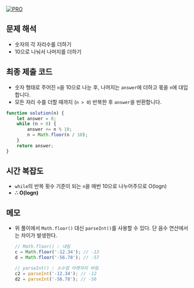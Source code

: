 [![PRO]][Link]

## 문제 해석

-   숫자의 각 자리수를 더하기
-   10으로 나눠서 나머지를 더하기

## 최종 제출 코드

-   숫자 형태로 주어진 `n`을 10으로 나눈 후, 나머지는 `answer`에 더하고 몫을 `n`에 대입합니다.
-   모든 자리 수를 더할 때까지 (`n > 0`) 반복한 후 `answer`을 반환합니다.

```js
function solution(n) {
    let answer = 0;
    while (n > 0) {
        answer += n % 10;
        n = Math.floor(n / 10);
    }
    return answer;
}
```

## 시간 복잡도

-   `while`의 반복 횟수 기준이 되는 `n`을 매번 10으로 나누어주므로 O(logn)
-   **∴ O(logn)**

## 메모

-   위 풀이에서 `Math.floor()` 대신 `parseInt()`를 사용할 수 있다. 단 음수 연산에서는 차이가 발생한다.

    ```js
    // Math.floor() : 내림
    c = Math.floor('-12.34'); // -13
    d = Math.floor('-56.78'); // -57

    // parseInt() : 소수점 아랫자리 버림
    c2 = parseInt('-12.34'); // -12
    d2 = parseInt('-56.78'); // -56
    ```

<!---------------------------------------------------------------------------->

[PRO]: https://github.com/GoSSaChin/algorithm-js/assets/107768516/67c43b52-bc3f-4571-a249-5519021afbb0
[Link]: https://school.programmers.co.kr/learn/courses/30/lessons/12931
